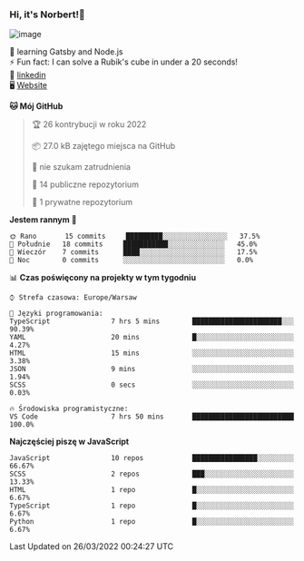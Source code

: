 ### Hi, it's Norbert!👋

![image](https://i.imgur.com/y3Fbv48.png)


🧠 learning Gatsby and Node.js <br>
⚡ Fun fact: I can solve a Rubik's cube in under a 20 seconds! <br>
👔 [linkedin](https://www.linkedin.com/in/norbert-%C5%82uszkiewicz-75b0891b3/) <br>
🖥 [Website](https://norbertluszkiewicz.pl/)<br>


<!--START_SECTION:waka-->
**🐱 Mój GitHub** 

> 🏆 26 kontrybucji w roku 2022
 > 
> 📦 27.0 kB zajętego miejsca na GitHub 
 > 
> 🚫 nie szukam zatrudnienia
 > 
> 📜 14 publiczne repozytorium 
 > 
> 🔑 1 prywatne repozytorium 
 > 
**Jestem rannym 🐤** 

```text
🌞 Rano       15 commits     █████████░░░░░░░░░░░░░░░░   37.5% 
🌆 Południe   18 commits     ███████████░░░░░░░░░░░░░░   45.0% 
🌃 Wieczór    7 commits      ████░░░░░░░░░░░░░░░░░░░░░   17.5% 
🌙 Noc        0 commits      ░░░░░░░░░░░░░░░░░░░░░░░░░   0.0%

```


📊 **Czas poświęcony na projekty w tym tygodniu** 

```text
⌚︎ Strefa czasowa: Europe/Warsaw

💬 Języki programowania: 
TypeScript               7 hrs 5 mins        ██████████████████████░░░   90.39% 
YAML                     20 mins             █░░░░░░░░░░░░░░░░░░░░░░░░   4.27% 
HTML                     15 mins             ░░░░░░░░░░░░░░░░░░░░░░░░░   3.38% 
JSON                     9 mins              ░░░░░░░░░░░░░░░░░░░░░░░░░   1.94% 
SCSS                     0 secs              ░░░░░░░░░░░░░░░░░░░░░░░░░   0.03%

🔥 Środowiska programistyczne: 
VS Code                  7 hrs 50 mins       █████████████████████████   100.0%

```

**Najczęściej piszę w JavaScript** 

```text
JavaScript               10 repos            ████████████████░░░░░░░░░   66.67% 
SCSS                     2 repos             ███░░░░░░░░░░░░░░░░░░░░░░   13.33% 
HTML                     1 repo              █░░░░░░░░░░░░░░░░░░░░░░░░   6.67% 
TypeScript               1 repo              █░░░░░░░░░░░░░░░░░░░░░░░░   6.67% 
Python                   1 repo              █░░░░░░░░░░░░░░░░░░░░░░░░   6.67%

```



 Last Updated on 26/03/2022 00:24:27 UTC
<!--END_SECTION:waka-->
